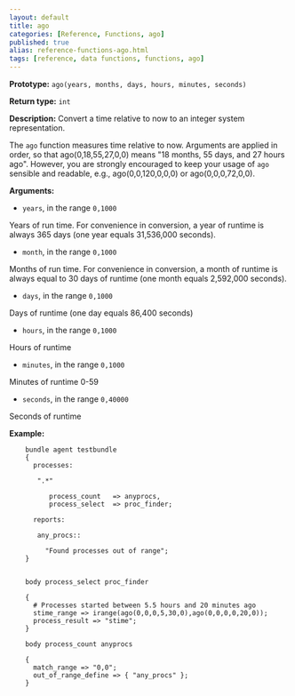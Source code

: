 ```yaml
---
layout: default
title: ago
categories: [Reference, Functions, ago]
published: true
alias: reference-functions-ago.html
tags: [reference, data functions, functions, ago]
---
```


**Prototype:** `ago(years, months, days, hours, minutes, seconds)`

**Return type:** `int`

**Description:** Convert a time relative to now to an integer system representation.

The `ago` function measures time relative to now. Arguments are applied
in order, so that ago(0,18,55,27,0,0) means "18 months, 55 days, and 27
hours ago". However, you are strongly encouraged to keep your usage of
`ago` sensible and readable, e.g., ago(0,0,120,0,0,0) or
ago(0,0,0,72,0,0).

**Arguments:**

* `years`, in the range `0,1000`

Years of run time. For convenience in conversion, a year of runtime is
always 365 days (one year equals 31,536,000 seconds).   

* `month`, in the range `0,1000`

Months of run time. For convenience in conversion, a month of runtime is
always equal to 30 days of runtime (one month equals 2,592,000 seconds).

* `days`, in the range `0,1000`

Days of runtime (one day equals 86,400 seconds)   

* `hours`, in the range `0,1000`

Hours of runtime   

* `minutes`, in the range `0,1000`

Minutes of runtime 0-59   

* `seconds`, in the range `0,40000`

Seconds of runtime

**Example:**

```cf3
    bundle agent testbundle
    {
      processes:

       ".*"

          process_count   => anyprocs,
          process_select  => proc_finder;

      reports:

       any_procs::

         "Found processes out of range";
    }


    body process_select proc_finder

    {
      # Processes started between 5.5 hours and 20 minutes ago
      stime_range => irange(ago(0,0,0,5,30,0),ago(0,0,0,0,20,0));
      process_result => "stime";
    }

    body process_count anyprocs

    {
      match_range => "0,0";
      out_of_range_define => { "any_procs" };
    }
```

